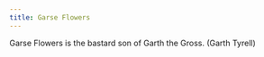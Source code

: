 ```yaml
---
title: Garse Flowers
---
```


Garse Flowers is the bastard son of Garth the Gross. (Garth Tyrell)


